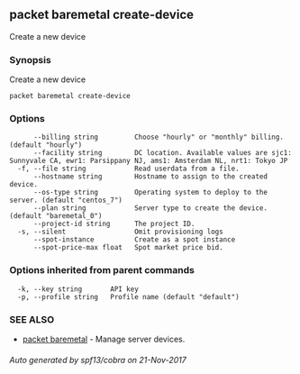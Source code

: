 ## packet baremetal create-device

Create a new device

### Synopsis


Create a new device

```
packet baremetal create-device
```

### Options

```
      --billing string         Choose "hourly" or "monthly" billing. (default "hourly")
      --facility string        DC location. Available values are sjc1: Sunnyvale CA, ewr1: Parsippany NJ, ams1: Amsterdam NL, nrt1: Tokyo JP
  -f, --file string            Read userdata from a file.
      --hostname string        Hostname to assign to the created device.
      --os-type string         Operating system to deploy to the server. (default "centos_7")
      --plan string            Server type to create the device. (default "baremetal_0")
      --project-id string      The project ID.
  -s, --silent                 Omit provisioning logs
      --spot-instance          Create as a spot instance
      --spot-price-max float   Spot market price bid.
```

### Options inherited from parent commands

```
  -k, --key string       API key
  -p, --profile string   Profile name (default "default")
```

### SEE ALSO
* [packet baremetal](packet_baremetal.md)	 - Manage server devices.

###### Auto generated by spf13/cobra on 21-Nov-2017
